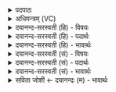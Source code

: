 <details><summary>पदपाठः</summary>

आ। नः॒। मि॒त्रा॒व॒रु॒णा॒। घृ॒तैः। गव्यू॑तिम्। उ॒क्ष॒त॒म्। मध्वा॑। रजा॑ꣳसि। सु॒क्र॒तू॒ इति॑ सुऽक्रतू। ८।
</details>

<details><summary>अधिमन्त्रम् (VC)</summary>

- मित्रावरुणौ देवते
- विश्वामित्र ऋषिः
- निचृद्गायत्री
- षड्जः
</details>

<details><summary>दयानन्द-सरस्वती (हि) - विषयः</summary>

फिर उसी विषय को अगले मन्त्र में कहा है ॥
</details>

<details><summary>दयानन्द-सरस्वती (हि) - पदार्थः</summary>

पदार्थान्वयभाषाः -  हे (मित्रावरुणा) प्राण और उदान वायु के समान वर्त्तने हारे (सुक्रतू) शुभ बुद्धि वा उत्तम कर्मयुक्त शिल्पी लोगो ! तुम (घृतैः) जलों से (नः) हमारे (गव्यूतिम्) दो कोश को (उक्षतम्) सेचन करो और (आ, मध्वा) सब ओर से मधुर जल से (रजांसि) लोकों का सेचन करो ॥८ ॥
</details>

<details><summary>दयानन्द-सरस्वती (हि) - भावार्थः</summary>

भावार्थभाषाः -  इस मन्त्र में वाचकलुप्तोपमालङ्कार है। जो शिल्पविद्यावाले लोग नाव आदि को जल आदि मार्ग से चलावें तो वे ऊपर और नीचे मार्गों में जाने को समर्थ हों ॥८ ॥
</details>

<details><summary>दयानन्द-सरस्वती (सं) - विषयः</summary>

पुनस्तमेव विषयमाह ॥
</details>

<details><summary>दयानन्द-सरस्वती (सं) - पदार्थः</summary>

पदार्थान्वयभाषाः -  हे मित्रावरुणा प्राणोदानवद्वर्त्तमानौ सुक्रतू शिल्पिनौ ! युवां घृतैर्नो गव्यूतिमुक्षतमा मध्वा रजांस्युक्षतम् ॥८ ॥
</details>

<details><summary>दयानन्द-सरस्वती (सं) - भावार्थः</summary>

भावार्थभाषाः -  अत्र वाचकलुप्तोपमालङ्कारः। यदि शिल्पिनो यानानि जलादिना चालयेयुस्तर्हि त ऊर्ध्वाऽधोमार्गेषु गन्तुं शक्नुयुः ॥८ ॥
</details>

<details><summary>सविता जोशी ← दयानन्दः (म) - भावार्थः</summary>

भावार्थभाषाः -  या मंत्रात वाचकलुप्तोपमालंकार आहे. जे कारागीर हस्तविद्याकौशल्य जाणणारे असतात ते नावा इत्यादींना जलमार्गातून नेतात. त्यांनी खडतर मार्गातून नावा नेण्यास समर्थ असावे.
</details>